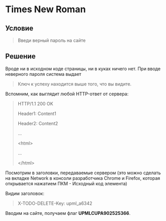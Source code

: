 # Times New Roman

## Условие

> Введи верный пароль на сайте

## Решение

Вроде ни в исходном коде страницы, ни в куках ничего нет. При вводе неверного пароля система выдает

> Ключ к успеху находится выше того, что вы видите.

Вспомним, как выглядит любой HTTP-ответ от сервера:

> HTTP/1.1 200 OK
>
> Header1: Content1
>
> Header2: Content2
>
> ...
> 
> 
> 
> &lt;html&gt;
> 
> ...
> 
> &lt;/html&gt;

Посмотрим в заголовки, передаваемые сервером (это можно сделать на вкладке Network в консоли разработчика Chrome и Firefox, которая открывается нажатием ПКМ - Исходный код элемента)

Видим заголовок:

> X-TODO-DELETE-Key: upml_a6342

Вводим на сайте, получаем флаг **UPMLCUPA902525366**.
